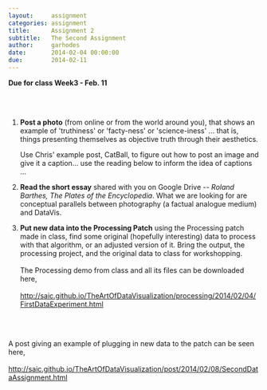 ```yaml
---
layout:     assignment
categories: assignment
title:      Assignment 2
subtitle:   The Second Assignment
author:     garhodes
date:       2014-02-04 00:00:00
due:        2014-02-11
---
```


**Due for class Week3 - Feb. 11**

</br></br>
1. **Post a photo** (from online or from the world around you), that shows an example of 'truthiness' or 'facty-ness' or 'science-iness' ... that is, things presenting themselves as objective truth through their aesthetics.

   Use Chris' example post, CatBall, to figure out how to post an image and give it a caption... use the reading below to inform the idea of captions ...

2. **Read the short essay** shared with you on Google Drive -- _Roland Barthes, The Plates of the Encyclopedia_.  What we are looking for are conceptual parallels between photography (a factual analogue medium) and DataVis.

3. **Put new data into the Processing Patch** using the Processing patch made in class, find some original (hopefully interesting) data to process with that algorithm, or an adjusted version of it.  Bring the output, the processing project, and the original data to class for workshopping.
</br></br>
The Processing demo from class and all its files can be downloaded here, </br></br>http://saic.github.io/TheArtOfDataVisualization/processing/2014/02/04/FirstDataExperiment.html

</br></br>

A post giving an example of plugging in new data to the patch can be seen here,</br></br>
http://saic.github.io/TheArtOfDataVisualization/post/2014/02/08/SecondDataAssignment.html


</br></br>

